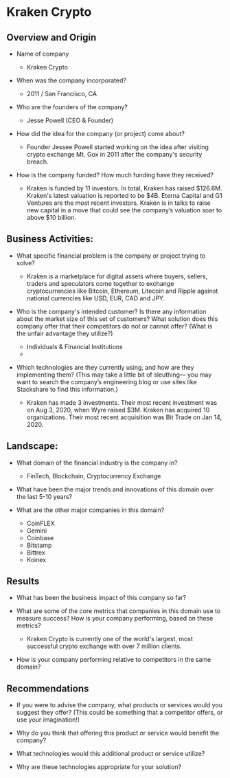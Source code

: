 # Kraken Crypto

## Overview and Origin

* Name of company
    * Kraken Crypto
* When was the company incorporated?
    * 2011 / San Francisco, CA
* Who are the founders of the company?
    * Jesse Powell (CEO & Founder)
* How did the idea for the company (or project) come about?
    * Founder Jessee Powell started working on the idea after visiting crypto exchange Mt. Gox in 2011 after the company's security breach.
    
* How is the company funded? How much funding have they received?
    * Kraken is funded by 11 investors. In total, Kraken has raised $126.6M. Kraken's latest valuation is reported to be $4B. Eterna Capital and G1 Ventures are the most recent investors. Kraken is in talks to raise new capital in a move that could see the company’s valuation soar to above $10 billion.



## Business Activities:

* What specific financial problem is the company or project trying to solve?
    * Kraken is a marketplace for digital assets where buyers, sellers, traders and speculators come together to exchange cryptocurrencies like Bitcoin, Ethereum, Litecoin and Ripple against national currencies like USD, EUR, CAD and JPY. 

* Who is the company's intended customer?  Is there any information about the market size of this set of customers? What solution does this company offer that their competitors do not or cannot offer? (What is the unfair advantage they utilize?)
    * Individuals & FInancial Institutions
    *

* Which technologies are they currently using, and how are they implementing them? (This may take a little bit of sleuthing–– you may want to search the company’s engineering blog or use sites like Stackshare to find this information.)
    * Kraken has made 3 investments. Their most recent investment was on Aug 3, 2020, when Wyre raised $3M. Kraken has acquired 10 organizations. Their most recent acquisition was Bit Trade on Jan 14, 2020.


## Landscape:

* What domain of the financial industry is the company in?
    * FinTech, Blockchain, Cryptocurrency Exchange
* What have been the major trends and innovations of this domain over the last 5-10 years?

* What are the other major companies in this domain?
    * CoinFLEX
    * Gemini
    * Coinbase
    * Bitstamp
    * Bittrex
    * Koinex

## Results

* What has been the business impact of this company so far?
    
* What are some of the core metrics that companies in this domain use to measure success? How is your company performing, based on these metrics?
    * Kraken Crypto is currently one of the world's largest, most successful crypto exchange with over 7 million clients.
* How is your company performing relative to competitors in the same domain?


## Recommendations

* If you were to advise the company, what products or services would you suggest they offer? (This could be something that a competitor offers, or use your imagination!)

* Why do you think that offering this product or service would benefit the company?

* What technologies would this additional product or service utilize?

* Why are these technologies appropriate for your solution?

